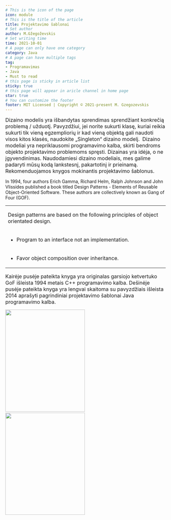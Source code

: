 ```yaml
---
# This is the icon of the page
icon: module
# This is the title of the article
title: Projektavimo šablonai
# Set author
author: M.Gžegoževskis
# Set writing time
time: 2021-10-01
# A page can only have one category
category: Java
# A page can have multiple tags
tag:
- Programavimas
- Java
- Must to read
# this page is sticky in article list
sticky: true
# this page will appear in aricle channel in home page
star: true
# You can customize the footer
footer: MIT Licensed | Copyright © 2021-present M. Gzegozevskis
---
```


<p><span style="font-size: medium;">Dizaino modelis yra išbandytas sprendimas sprendžiant konkrečią problemą / užduotį.&nbsp;</span><span style="font-size: medium;">Pavyzdžiui, jei norite sukurti klasę, kuriai reikia sukurti tik vieną egzempliorių ir kad vieną objektą gali naudoti visos kitos klasės, naudokite „Singleton“ dizaino modelį.&nbsp;</span>
    <span
        style="font-size: medium;">Dizaino modeliai yra nepriklausomi programavimo kalba, skirti bendroms objekto projektavimo problemoms spręsti.&nbsp;</span><span style="font-size: medium;">Dizainas yra idėja, o ne įgyvendinimas.&nbsp;</span><span style="font-size: medium;">Naudodamiesi dizaino modeliais, mes galime padaryti mūsų kodą lankstesnį, pakartotinį ir prieinamą.&nbsp;</span>
        <span
            style="font-size: medium;">Rekomenduojamos knygos mokinantis projektavimo šablonus.</span>
</p>
<p dir="ltr"><span>In </span><span>1994</span><span>, four authors Erich Gamma, Richard Helm, Ralph Johnson and John Vlissides published a book titled </span><span>Design Patterns - Elements of Reusable Object-Oriented Software.</span><span> These authors are collectively known as Gang of Four (GOF).</span></p>
<p><span style="font-size: medium;"><span><span></span></span>
    </span>
</p>
<table>
    <colgroup>
        <col width="894px">
    </colgroup>
    <tbody>
        <tr>
            <td>
                <p dir="ltr"><span>Design patterns are based on the following principles of object orientated design.</span></p>
            </td>
        </tr>
        <tr>
            <td>
                <ul>
                    <li dir="ltr">
                        <p dir="ltr"><span>Program to an interface not an implementation.</span></p>
                    </li>
                </ul>
            </td>
        </tr>
        <tr>
            <td>
                <ul>
                    <li dir="ltr">
                        <p dir="ltr"><span>Favor object composition over inheritance.</span></p>
                    </li>
                </ul>
            </td>
        </tr>
    </tbody>
</table>
<p><span style="font-size: medium;"></span></p>
<p><span style="font-size: medium;">Kairėje pusėje pateikta knyga yra originalas garsiojo ketvertuko GoF išleista 1994 metais C++ programavimo kalba. Dešinėje pusėje pateikta knyga yra lengvai skaitoma su pavyzdžiais išleista 2014 aprašyti pagrindiniai projektavimo šablonai Java programavimo kalba.&nbsp;&nbsp;&nbsp;&nbsp;&nbsp;</span></p>
<p><span id="docs-internal-guid-8584cb93-7fff-a6be-7a38-73478f0afad6"><img style="display: inline!important;" src="https://lh6.googleusercontent.com/G61ybZnqVFnDySKbXBAls0qtlwj_Mf18P2wyBcr-dJBFAS3PpKoh89JpxdCNehAraQS_40fvEPetthjxPub9iz_MKi2zHcwjMjnwcgK_FEzbNbSxFC2Co-lyUUIB_4Pa35CMXLFglyQ" width="250px;" height="320px;">&nbsp;</span>
    <span
        id="docs-internal-guid-9611880f-7fff-c190-b5e6-6e5dcb8cf9d5"><img style="display: inline!important;" src="https://lh5.googleusercontent.com/LKggmolXjo8nAMUtyqhDU6mmA0zZNTAP2shOBB3ktiYEm9Bmd4eRO44Mp4Yl_mCMpo98WxGkiZ0rNjDLOVk0q1Y5g5LEjBes21Ald_W7f7PoR_58iHxoNAusm2lypvUvLYIvZY_W5Sw" width="250px;" height="320px;"></span>
</p>
<p></p>

